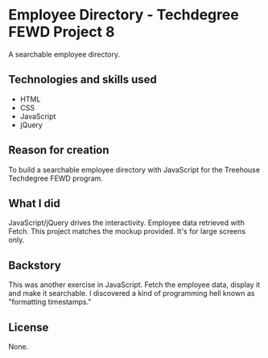 # Employee Directory - Techdegree FEWD Project 8

A searchable employee directory.  

## Technologies and skills used 

+ HTML
+ CSS
+ JavaScript
+ jQuery


## Reason for creation
To build a searchable employee directory with JavaScript for the Treehouse Techdegree FEWD program.

## What I did

JavaScript/jQuery drives the interactivity. Employee data retrieved with Fetch. This project matches the mockup provided. It's for large screens only.
 
## Backstory

This was another exercise in JavaScript. Fetch the employee data, display it and make it searchable. I discovered a kind of programming hell known as "formatting timestamps." 


## License
None.
